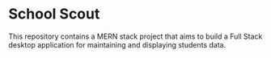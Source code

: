 # School Scout
This repository contains a MERN stack project that aims to build a Full Stack desktop application for maintaining and displaying students data. 
